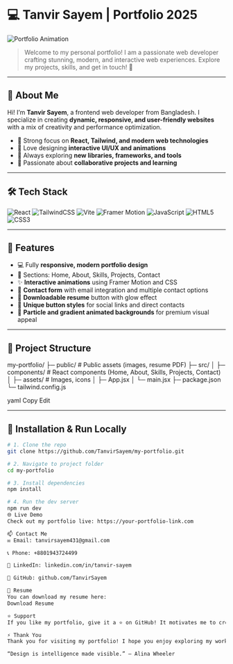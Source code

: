 # 💻 Tanvir Sayem | Portfolio 2025

![Portfolio Animation](https://media.giphy.com/media/3o7aD2saalBwwftBIY/giphy.gif)  
> Welcome to my personal portfolio! I am a passionate web developer crafting stunning, modern, and interactive web experiences. Explore my projects, skills, and get in touch! 🚀

---

## 🌟 About Me
Hi! I’m **Tanvir Sayem**, a frontend web developer from Bangladesh. I specialize in creating **dynamic, responsive, and user-friendly websites** with a mix of creativity and performance optimization.  

- 🔹 Strong focus on **React, Tailwind, and modern web technologies**  
- 🔹 Love designing **interactive UI/UX and animations**  
- 🔹 Always exploring **new libraries, frameworks, and tools**  
- 🔹 Passionate about **collaborative projects and learning**  

---

## 🛠 Tech Stack
![React](https://img.shields.io/badge/React-61DAFB?style=for-the-badge&logo=react&logoColor=black)
![TailwindCSS](https://img.shields.io/badge/Tailwind-38B2AC?style=for-the-badge&logo=tailwind-css&logoColor=white)
![Vite](https://img.shields.io/badge/Vite-646CFF?style=for-the-badge&logo=vite&logoColor=white)
![Framer Motion](https://img.shields.io/badge/Framer%20Motion-0055FF?style=for-the-badge&logo=framer&logoColor=white)
![JavaScript](https://img.shields.io/badge/JavaScript-F7DF1E?style=for-the-badge&logo=javascript&logoColor=black)
![HTML5](https://img.shields.io/badge/HTML5-E34F26?style=for-the-badge&logo=html5&logoColor=white)
![CSS3](https://img.shields.io/badge/CSS3-1572B6?style=for-the-badge&logo=css3&logoColor=white)

---

## 🚀 Features
- 💻 Fully **responsive, modern portfolio design**  
- 📂 Sections: Home, About, Skills, Projects, Contact  
- ✨ **Interactive animations** using Framer Motion and CSS  
- 📧 **Contact form** with email integration and multiple contact options  
- 📄 **Downloadable resume** button with glow effect  
- 🎨 **Unique button styles** for social links and direct contacts  
- 🌌 **Particle and gradient animated backgrounds** for premium visual appeal  

---

## 📂 Project Structure
my-portfolio/
├─ public/ # Public assets (images, resume PDF)
├─ src/
│ ├─ components/ # React components (Home, About, Skills, Projects, Contact)
│ ├─ assets/ # Images, icons
│ ├─ App.jsx
│ └─ main.jsx
├─ package.json
└─ tailwind.config.js

yaml
Copy
Edit

---

## 📌 Installation & Run Locally
```bash
# 1. Clone the repo
git clone https://github.com/TanvirSayem/my-portfolio.git

# 2. Navigate to project folder
cd my-portfolio

# 3. Install dependencies
npm install

# 4. Run the dev server
npm run dev
🌐 Live Demo
Check out my portfolio live: https://your-portfolio-link.com

📫 Contact Me
✉️ Email: tanvirsayem431@gmail.com

📞 Phone: +8801943724499

💼 LinkedIn: linkedin.com/in/tanvir-sayem

🐙 GitHub: github.com/TanvirSayem

📄 Resume
You can download my resume here:
Download Resume

⭐ Support
If you like my portfolio, give it a ⭐ on GitHub! It motivates me to create more amazing projects.

⚡ Thank You
Thank you for visiting my portfolio! I hope you enjoy exploring my work as much as I enjoyed creating it.

“Design is intelligence made visible.” – Alina Wheeler